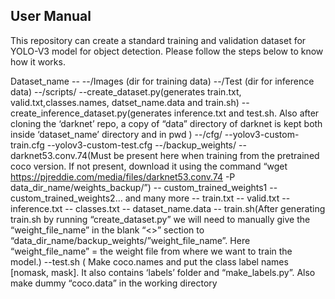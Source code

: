 ## User Manual
This repository can create a standard training and validation dataset for YOLO-V3 model for object detection. Please follow the steps below to know how it works.


Dataset_name --
--/Images (dir for training data)
	--/Test (dir for inference data)
	--/scripts/
--create_dataset.py(generates train.txt, valid.txt,classes.names, datset_name.data and train.sh) 
                         	--create_inference_dataset.py(generates inference.txt and test.sh. Also after cloning the ‘darknet’ repo, a copy of “data” directory of darknet is kept both inside ‘dataset_name’ directory and in pwd )
	--/cfg/
--yolov3-custom-train.cfg
			--yolov3-custom-test.cfg
            --/backup_weights/
-- darknet53.conv.74(Must be present here when training from the pretrained coco version. If not present, download it using the command “wget https://pjreddie.com/media/files/darknet53.conv.74 -P data_dir_name/weights_backup/”)
-- custom_trained_weights1
-- custom_trained_weights2… and many more
	-- train.txt
	-- valid.txt
            -- inference.txt
-- classes.txt
            -- dataset_name.data
	-- train.sh(After generating train.sh by running “create_dataset.py” we will need to manually give the “weight_file_name” in the blank “<>” section to “data_dir_name/backup_weights/”weight_file_name”. Here “weight_file_name” = the weight file from where we want to train the model.)
	--test.sh
( Make coco.names and put the class label names [nomask, mask]. It also contains ‘labels’ folder and “make_labels.py”. Also make dummy “coco.data” in the working directory
